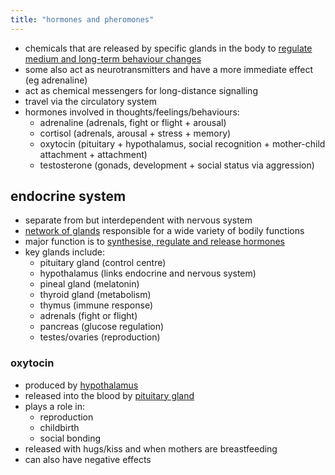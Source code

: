```yaml
---
title: "hormones and pheromones"
---
```

- chemicals that are released by specific glands in the body to <u>regulate medium and long-term behaviour changes</u>
- some also act as neurotransmitters and have a more immediate effect (eg adrenaline)
- act as chemical messengers for long-distance signalling
- travel via the circulatory system
- hormones involved in thoughts/feelings/behaviours:
	- adrenaline (adrenals, fight or flight + arousal)
	- cortisol (adrenals, arousal + stress + memory)
	- oxytocin (pituitary + hypothalamus, social recognition + mother-child attachment + attachment)
	- testosterone (gonads, development + social status via aggression)
## endocrine system
- separate from but interdependent with nervous system
- <u>network of glands</u> responsible for a wide variety of bodily functions
- major function is to <u>synthesise, regulate and release hormones</u>
- key glands include:
	- pituitary gland (control centre)
	- hypothalamus (links endocrine and nervous system)
	- pineal gland (melatonin)
	- thyroid gland (metabolism)
	- thymus (immune response)
	- adrenals (fight or flight)
	- pancreas (glucose regulation)
	- testes/ovaries (reproduction)
### oxytocin
- produced by <u>hypothalamus</u>
- released into the blood by <u></u><u>pituitary gland</u>
- plays a role in:
	- reproduction
	- childbirth
	- social bonding
- released with hugs/kiss and when mothers are breastfeeding
- can also have negative effects